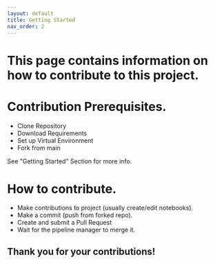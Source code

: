 ```yaml
---
layout: default
title: Getting Started
nav_order: 2
--- 
```


# This page contains information on how to contribute to this project.

# Contribution Prerequisites.
- Clone Repository
- Download Requirements
- Set up Virtual Environment
- Fork from main 		

See "Getting Started" Section for more info.

# How to contribute.
- Make contributions to project (usually create/edit notebooks).
- Make a commit (push from forked repo).
- Create and submit a Pull Request
- Wait for the pipeline manager to merge it.

## Thank you for your contributions!

